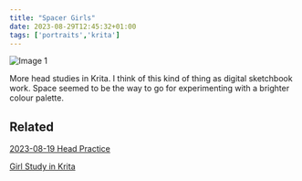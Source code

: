 ```yaml
---
title: "Spacer Girls"
date: 2023-08-29T12:45:32+01:00
tags: ['portraits','krita']
---
```


![Image 1](/2023-08-29-spacer-girls/2023-08-29-spacer-girls-steve-beadle-art.png)

More head studies in Krita. I think of this kind of thing as digital sketchbook work. Space seemed to be the way to go for experimenting with a brighter colour palette. 


## Related

[2023-08-19 Head Practice](/posts/2023-08-19-head-practice/)

[Girl Study in Krita](/posts/2023-06-14-girl-study-in-krita/)
